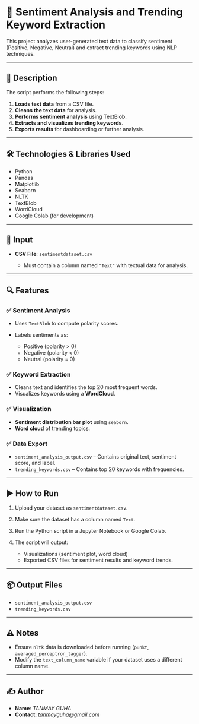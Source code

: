 # 💬 Sentiment Analysis and Trending Keyword Extraction

This project analyzes user-generated text data to classify sentiment (Positive, Negative, Neutral) and extract trending keywords using NLP techniques.

---

## 📄 Description

The script performs the following steps:

1. **Loads text data** from a CSV file.
2. **Cleans the text data** for analysis.
3. **Performs sentiment analysis** using TextBlob.
4. **Extracts and visualizes trending keywords**.
5. **Exports results** for dashboarding or further analysis.

---

## 🛠️ Technologies & Libraries Used

* Python
* Pandas
* Matplotlib
* Seaborn
* NLTK
* TextBlob
* WordCloud
* Google Colab (for development)

---

## 📂 Input

* **CSV File**: `sentimentdataset.csv`

  * Must contain a column named `"Text"` with textual data for analysis.

---

## 🔍 Features

### ✅ Sentiment Analysis

* Uses `TextBlob` to compute polarity scores.
* Labels sentiments as:

  * Positive (polarity > 0)
  * Negative (polarity < 0)
  * Neutral (polarity = 0)

### ✅ Keyword Extraction

* Cleans text and identifies the top 20 most frequent words.
* Visualizes keywords using a **WordCloud**.

### ✅ Visualization

* **Sentiment distribution bar plot** using `seaborn`.
* **Word cloud** of trending topics.

### ✅ Data Export

* `sentiment_analysis_output.csv` – Contains original text, sentiment score, and label.
* `trending_keywords.csv` – Contains top 20 keywords with frequencies.

---

## ▶️ How to Run

1. Upload your dataset as `sentimentdataset.csv`.
2. Make sure the dataset has a column named `Text`.
3. Run the Python script in a Jupyter Notebook or Google Colab.
4. The script will output:

   * Visualizations (sentiment plot, word cloud)
   * Exported CSV files for sentiment results and keyword trends.

---

## 📦 Output Files

* `sentiment_analysis_output.csv`
* `trending_keywords.csv`

---

## ⚠️ Notes

* Ensure `nltk` data is downloaded before running (`punkt`, `averaged_perceptron_tagger`).
* Modify the `text_column_name` variable if your dataset uses a different column name.

---

## ✍️ Author

* **Name**: *TANMAY GUHA*
* **Contact**: *tanmayguha@gmail.com*
